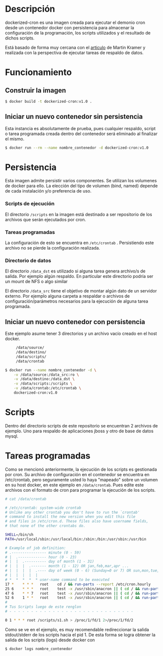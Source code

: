 # Descripción

dockerized-cron es una imagen creada para ejecutar el demonio cron desde un contenedor docker con persistencia para almacenar la configuración de la programación, los scripts utilizados y el resultado de dichos scripts.

Está basado de forma muy cercana con el [articulo](https://lostindetails.com/articles/How-to-run-cron-inside-Docker) de Martin Kramer y realizada con la perspectiva de ejecutar tareas de respaldo de datos.

# Funcionamiento

## Construir la imagen
```bash
$ docker build -t dockerized-cron:v1.0 .
```
## Iniciar un nuevo contenedor sin persistencia

Esta instancia es absolutamente de prueba, pues cualquier respaldo, script o tarea programada creada dentro del contenedor será eliminado al finalizar el mismo. 
```bash
$ docker run --rm --name nombre_contenedor -d dockerized-cron:v1.0
```

# Persistencia

Esta imagen admite persistir varios componentes. Se utilizan los volumenes de docker para ello. La elección del tipo de volumen (bind, named) depende de cada instalación y/o preferencia de uso.

 ### Scripts de ejecución

 El directorio `/scripts` en la imagen está destinado a ser repositorio de los archivos que serán ejecutados por cron.

 ### Tareas programadas

 La configuración de esto se encuentra en `/etc/crontab` . Persistiendo este archivo no se pierde la configuración realizada.
 
 ### Directorio de datos

 El directorio `/data_dst` es utilizado si alguna tarea genera archivo/s de salida. Por ejemplo algún respaldo. En particular este directorio podría ser un mount de NFS o algo similar 
 
 El directorio `/data_src` tiene el objetivo de montar algún dato de un servidor externo. Por ejemplo alguna carpeta a respaldar o archivos de configuración/parámetros necesarios para la ejecución de alguna tarea programada. 
 
## Iniciar un nuevo contenedor con persistencia
 
Este ejemplo asume tener 3 directorios y un archivo vacío creado en el host docker. 
```bash
     /data/source/
     /data/destino/
     /data/scripts/
     /data/crontab
```

```bash
$ docker run --name nombre_contenedor -d \
	-v /data/source:/data_src:ro \
	-v /data/destino:/data_dst \
	-v /data/scripts:/scripts \
	-v /data/crontab:/etc/crontab \
	dockerized-cron:v1.0
```

# Scripts

Dentro del directorio scripts de este repositorio se encuentran 2 archivos de ejemplo. Uno para respaldo de aplicaciones jboss y otro de base de datos mysql.
 
# Tareas programadas

Como se mencionó anteriormente, la ejecución de los scripts es gestionada por cron. Su archivo de configuración en el contenedor se encuentra en /etc/crontab, pero seguramente usted lo haya "mapeado" sobre un volumen en su host docker, en este ejemplo en `/data/crontab`. Pues edite este archivos con el formato de cron para programar la ejecución de los scripts.
```bash
# cat /data/crontab

# /etc/crontab: system-wide crontab
# Unlike any other crontab you don't have to run the `crontab'
# command to install the new version when you edit this file
# and files in /etc/cron.d. These files also have username fields,
# that none of the other crontabs do.

SHELL=/bin/sh
PATH=/usr/local/sbin:/usr/local/bin:/sbin:/bin:/usr/sbin:/usr/bin

# Example of job definition:
# .---------------- minute (0 - 59)
# |  .------------- hour (0 - 23)
# |  |  .---------- day of month (1 - 31)
# |  |  |  .------- month (1 - 12) OR jan,feb,mar,apr ...
# |  |  |  |  .---- day of week (0 - 6) (Sunday=0 or 7) OR sun,mon,tue,wed,thu,fri,sat
# |  |  |  |  |
# *  *  *  *  * user-name command to be executed
17 *    * * *   root    cd / && run-parts --report /etc/cron.hourly
25 6    * * *   root    test -x /usr/sbin/anacron || ( cd / && run-parts --report /etc/cron.daily )
47 6    * * 7   root    test -x /usr/sbin/anacron || ( cd / && run-parts --report /etc/cron.weekly )
52 6    1 * *   root    test -x /usr/sbin/anacron || ( cd / && run-parts --report /etc/cron.monthly )
#
# Tus Scripts luego de este renglon
# - - - - - - - - - - - - - - - - - - - - - - - - - - - - - 

0 1 * * * root /scripts/s1.sh > /proc/1/fd/1 2>/proc/1/fd/2
```

Como se ve en el ejemplo, es muy recomendable redireccionar la salida stdout/stderr de los scripts hacia el pid 1. De esta forma se logra obtener la salida de los scripts (logs) desde docker con 
```bash
$ docker logs nombre_contenedor
```